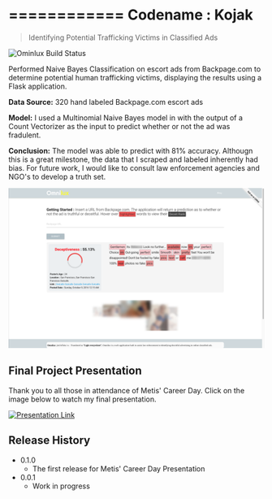 ============
Codename : Kojak
============

> Identifying Potential Trafficking Victims in Classified Ads

![Ominlux Build Status][buildstatus-url]

Performed Naive Bayes Classification on escort ads from Backpage.com to determine potential human trafficking victims, displaying the results using a Flask application.

**Data Source:** 320 hand labeled Backpage.com escort ads

**Model:** I used a Multinomial Naive Bayes model in with the output of a Count Vectorizer as the input to predict whether or not the ad was fradulent.

**Conclusion:** The model was able to predict with 81% accuracy. Althougn this is a great milestone, the data that I scraped and labeled inherently had bias. For future work, I would like to consult law enforcement agencies and NGO's to develop a truth set.

![Ominlux Screenshot](/Project_Kojak/images/OminluxBlurredScreenshot.png)

## Final Project Presentation

Thank you to all those in attendance of Metis' Career Day. Click on the image below to watch my final presentation.

[![Presentation Link](https://pbs.twimg.com/media/CtAJ13_VMAALFCp.jpg:large)](http://www.youtube.com/watch?v=U72M6iIPerg)

## Release History

* 0.1.0
    * The first release for Metis' Career Day Presentation
* 0.0.1
    * Work in progress

[buildstatus-url]: https://img.shields.io/badge/build-passing-brightgreen.svg